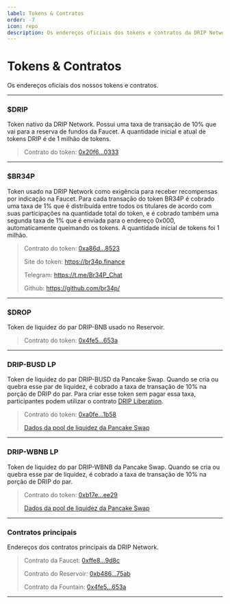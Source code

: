 ```yaml
---
label: Tokens & Contratos
order: -7
icon: repo
description: Os endereços oficiais dos tokens e contratos da DRIP Network. Incluindo DRIP, BR34P, DROP, DRIP-BUSD LP, DRIP-WBNB LP, Faucet, Reservoir, Fountain.
---
```


# Tokens & Contratos

Os endereços oficiais dos nossos tokens e contratos.

---
### $DRIP
Token nativo da DRIP Network. Possui uma taxa de transação de 10% que vai para a reserva de fundos da Faucet. A quantidade inicial e atual de tokens DRIP é de 1 milhão de tokens.

> Contrato do token: [0x20f6...0333](https://bscscan.com/token/0x20f663cea80face82acdfa3aae6862d246ce0333)
---
### $BR34P

Token usado na DRIP Network como exigência para receber recompensas por indicação na Faucet. Para cada transação do token BR34P é cobrado uma taxa de 1% que é distribuída entre todos os titulares de acordo com suas participações na quantidade total do token, e é cobrado também uma segunda taxa de 1% que é enviada para o endereço 0x000, automaticamente queimando os tokens. A quantidade inicial de tokens foi 1 milhão.

> Contrato do token: [0xa86d...8523](https://bscscan.com/token/0xa86d305a36cdb815af991834b46ad3d7fbb38523)
>
> Site do token: https://br34p.finance
>
> Telegram: https://t.me/Br34P_Chat
>
> Github: https://github.com/br34p/

---

### $DROP

Token de liquidez do par DRIP-BNB usado no Reservoir.

> Contrato do token: [0x4fe5...653a](https://bscscan.com/token/0x4fe59adcf621489ced2d674978132a54d432653a)

---

### DRIP-BUSD LP

Token de liquidez do par DRIP-BUSD da Pancake Swap. Quando se cria ou quebra esse par de liquidez, é cobrado a taxa de transação de 10% na porção de DRIP do par. Para criar esse token sem pagar essa taxa, participantes podem utilizar o contrato [DRIP Liberation](https://theanimal.farm/dripliberation).

> Contrato do token:
> [0xa0fe...1b58](https://bscscan.com/token/0xa0feb3c81a36e885b6608df7f0ff69db97491b58)
>
> [Dados da pool de liquidez da Pancake Swap](https://pancakeswap.finance/info/pool/0xa0feb3c81a36e885b6608df7f0ff69db97491b58)
>

---

### DRIP-WBNB LP

Token de liquidez do par DRIP-WBNB da Pancake Swap. Quando se cria ou quebra esse par de liquidez, é cobrado a taxa de transação de 10% na porção de DRIP do par.

> Contrato do token:
> [0xb17e...ee29](https://bscscan.com/token/0xb17e674a4b28958a0ef77e608b4fe94c23acee29)
>
> [Dados da pool de liquidez da Pancake Swap](https://pancakeswap.finance/info/pool/0xb17e674a4b28958a0ef77e608b4fe94c23acee29)

---

### Contratos principais

Endereços dos contratos principais da DRIP Network.

> Contrato da Faucet:
> [0xffe8...9d8c](https://bscscan.com/address/0xffe811714ab35360b67ee195ace7c10d93f89d8c)
>
> Contrato do Reservoir:
> [0xb486...75ab](https://bscscan.com/address/0xb486857fac4254a7ffb3b1955ee0c0a2b2ca75ab)
>
> Contrato da Fountain:
> [0x4fe5...653a](https://bscscan.com/address/0x4fe59adcf621489ced2d674978132a54d432653a)

---
